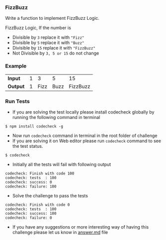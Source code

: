### FizzBuzz

Write a function to implement FizzBuzz Logic.

FizzBuzz Logic,
If the number is
- Divisible by ` 3 `  replace it with ` "Fizz" `
- Divisible by ` 5 `  replace it with ` "Buzz" `
- Divisible by ` 15 ` replace it with ` "FizzBuzz" `
- Not Divisible by ` 3, 5 or 15 ` do not change

### Example

<table>
  <tr>
    <td><b>Input</b></td>
    <td>1</td>
    <td>3</td>
    <td>5</td>
    <td>15</td>
  </tr>
  <tr>
    <td><b>Output</b></td>
    <td>1</td>
    <td>Fizz</td>
    <td>Buzz</td>
    <td>FizzBuzz</td>
  </tr>
</table>

### Run Tests
- If you are solving the test locally please install codecheck globally by running the following command in terminal
```
$ npm install codecheck -g 
```
- Now run `codecheck` command in terminal in the root folder of challenge
- If you are solving it on Web editor please run `codecheck` command to see the test status.
```
$ codecheck
```
- Initially all the tests will fail with following output
```
codecheck: Finish with code 100
codecheck: tests  : 100
codecheck: success: 0
codecheck: failure: 100
```
- Solve the challenge to pass the tests
```
codecheck: Finish with code 0
codecheck: tests  : 100
codecheck: success: 100
codecheck: failure: 0
```
- If you have any suggestions or more interesting way of having this challenge please let us know in [answer.md](answer.md) file

